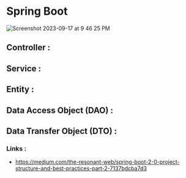 
# Spring Boot 
![Screenshot 2023-09-17 at 9 46 25 PM](https://github.com/SiddharthMathurDeveloper/Backend-Engineering/assets/133037456/e855cdfb-5045-4599-ae2e-73f17e6abcca)

## Controller :

## Service :

## Entity :

## Data Access Object (DAO) :

## Data Transfer Object (DTO) :


### Links :
- https://medium.com/the-resonant-web/spring-boot-2-0-project-structure-and-best-practices-part-2-7137bdcba7d3
